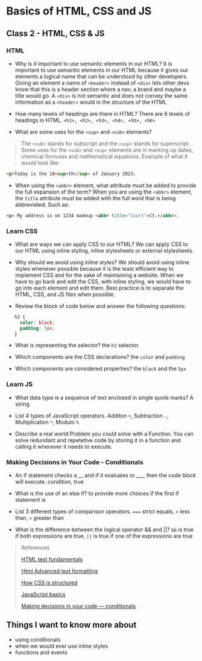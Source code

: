 # Basics of HTML, CSS and JS

## Class 2 - HTML, CSS & JS

### HTML
- Why is it important to use semantic elements in our HTML?
It is important to use semantic elements in our HTML because it gives our elements a logical name that can be understood by other developers. Giving an element a name of `<header>` instead of `<div>` lets other devs know that this is a header section where a nav, a brand and maybe a title would go. A `<div>` is not semantic and does not convey the same information as a `<header>` would in the structure of the HTML

- How many levels of headings are there in HTML?
There are 6 levels of headings in HTML. `<h1>, <h2>, <h3>, <h4>, <h5>, <h6>`

- What are some uses for the `<sup>` and `<sub>` elements?
>The `<sub>` stands for subscript and the `<sup>` stands for superscript. Some uses for the `<sub>` and `<sup>` elements are in marking up dates, chemical formulas and mathematical equations. 
Example of what it would look like: 


```html
<p>Today is the 10<sup>th</sup> of January 2023.
```

- When using the `<abbr>` element, what attribute must be added to provide the full expansion of the term?
When you are using the `<abbr>` element, the `title` attribute must be added with the full word that is being abbreviated. Such as:


```html
<p> My address is on 1234 madeup <abbr title="Court">Ct.</abbr>.
```


### Learn CSS
- What are ways we can apply CSS to our HTML?
We can apply CSS to our HTML using inline styling, inline stylesheets or external stylesheets. 

- Why should we avoid using inline styles?
We should avoid using inline styles whenever possible because it is the least efficient way to implement CSS and for the sake of maintaining a website. When we have to go back and edit the CSS, with inline styling, we would have to go into each element and edit them. Best practice is to separate the HTML, CSS, and JS files when possible.

- Review the block of code below and answer the following questions:

```css
   h2 {
     color: black;
     padding: 5px;
   }
```

- What is representing the selector?
the `h2` selector.

- Which components are the CSS declarations?
the `color` and `padding`

- Which components are considered properties?
the `black` and the `5px`

### Learn JS
- What data type is a sequence of text enclosed in single quote marks?
A string

- List 4 types of JavaScript operators.
Additon `+`, Subtraction `-`, Multiplication `*`, Modulo `%`

- Describe a real world Problem you could solve with a Function.
You can solve redundant and repetetive code by storing it in a function and calling it whenever it needs to execute.

### Making Decisions in Your Code - Conditionals

- An if statement checks a __ and if it evaluates to ___, then the code block will execute.
condition, true

- What is the use of an else if?
to provide more choices if the first if statement is 

- List 3 different types of comparison operators.
`===` strict equals, `<` less than, `>` greater than

- What is the difference between the logical operator && and ||?
`&&` is true if both expressions are true, `||` is true if one of the expressions are true

>References
>
>[HTML text fundamentals](https://developer.mozilla.org/en-US/docs/Learn/HTML/Introduction_to_HTML/HTML_text_fundamentals)
>
>[Html Advanced text formatting](https://developer.mozilla.org/en-US/docs/Learn/HTML/Introduction_to_HTML/Advanced_text_formatting)
>
>[How CSS is structured](https://developer.mozilla.org/en-US/docs/Learn/CSS/First_steps/How_CSS_is_structured)
>
>[JavaScript basics](https://developer.mozilla.org/en-US/docs/Learn/Getting_started_with_the_web/JavaScript_basics)
>
>[Making decisions in your code — conditionals](https://developer.mozilla.org/en-US/docs/Learn/JavaScript/Building_blocks/conditionals)

## Things I want to know more about
- using conditionals
- when we would ever use inline styles
- functions and events